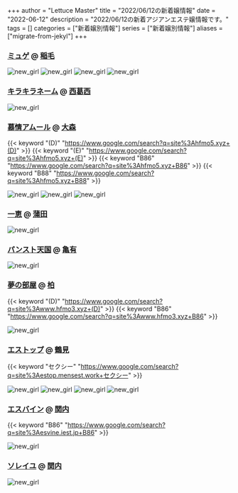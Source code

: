 +++
author = "Lettuce Master"
title = "2022/06/12の新着嬢情報"
date = "2022-06-12"
description = "2022/06/12の新着アジアンエステ嬢情報です。"
tags = []
categories = ["新着嬢別情報"]
series = ["新着嬢別情報"]
aliases = ["migrate-from-jekyl"]
+++
### [ミュゲ](http://rosabella.red/) @ [稲毛](/post/inage)


![new_girl](https://i.imgur.com/sXGnsXm.jpeg)
![new_girl](https://i.imgur.com/Q0xWitN.jpeg)
![new_girl](https://i.imgur.com/r8PRm0m.jpeg)
![new_girl](https://i.imgur.com/li46LTy.jpeg)
### [キラキラネーム](https://kirakiranemu.est.cm/) @ [西葛西](/post/nishikasai)


![new_girl](https://kirakiranemu.est.cm/photos/sites/55/2022/06/2022061114585692.jpg_300X450.jpg)
### [慕情アムール](http://hfmo5.xyz/) @ [大森](/post/omori)
{{< keyword "(D)" "https://www.google.com/search?q=site%3Ahfmo5.xyz+(D)" >}} {{< keyword "(E)" "https://www.google.com/search?q=site%3Ahfmo5.xyz+(E)" >}} {{< keyword "B86" "https://www.google.com/search?q=site%3Ahfmo5.xyz+B86" >}} {{< keyword "B88" "https://www.google.com/search?q=site%3Ahfmo5.xyz+B88" >}} 

![new_girl](https://i.imgur.com/fVumE6S.jpeg)
![new_girl](https://i.imgur.com/zRxYlw0.jpeg)
![new_girl](https://i.imgur.com/lpn0BRi.jpeg)
### [一恵](http://kazue.me-es.com/) @ [蒲田](/post/kamata)


![new_girl](https://i.imgur.com/rFTxdK3.jpeg)
### [パンスト天国](https://jelly.ies.bz/) @ [亀有](/post/kameari)


![new_girl](https://jelly.ies.bz/photos/sites/21/2022/06/2022061104540136.jpg_300X453.jpg)
### [夢の部屋](http://www.hfmo3.xyz/) @ [柏](/post/kashiwa)
{{< keyword "(D)" "https://www.google.com/search?q=site%3Awww.hfmo3.xyz+(D)" >}} {{< keyword "B86" "https://www.google.com/search?q=site%3Awww.hfmo3.xyz+B86" >}} 

![new_girl](https://i.imgur.com/VCgp7tg.jpeg)
### [エストップ](http://estop.mensest.work/) @ [鶴見](/post/tsurumi)
{{< keyword "セクシー" "https://www.google.com/search?q=site%3Aestop.mensest.work+セクシー" >}} 

![new_girl](https://i.imgur.com/WpQeJBv.jpeg)
![new_girl](https://i.imgur.com/ebAR8Vu.jpeg)
![new_girl](https://i.imgur.com/CrrXJKq.jpeg)
![new_girl](https://i.imgur.com/gBl7kw7.jpeg)
### [エスバイン](http://esvine.iest.jp/) @ [関内](/post/kannai)
{{< keyword "B86" "https://www.google.com/search?q=site%3Aesvine.iest.jp+B86" >}} 

![new_girl](https://i.imgur.com/L7T6dng.jpeg)
### [ソレイユ](http://soleil.msa.jp/) @ [関内](/post/kannai)


![new_girl](https://i.imgur.com/uiCkScW.jpeg)
